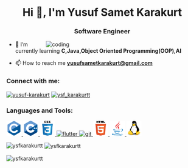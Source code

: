 <h1 align="center">Hi 👋, I'm Yusuf Samet Karakurt</h1>
<h3 align="center">Software Engineer</h3>

<img align="right" alt="coding" width="400" src="https://camo.githubusercontent.com/dbd02eb60eede5c8e12d03bb1531f7df43acf13a3d8a90bccbda7aa220799a1d/68747470733a2f2f74342e667463646e2e6e65742f6a70672f30332f31332f34302f34352f3336305f465f3331333430343534315f6539595a33706874366f45456b4d5875687854626f71584132423253684e6e432e6a7067">

- 🔭 I’m currently learning **C,Java,Object Oriented Programming(OOP),AI**

- 📫 How to reach me **yusufsametkarakurt@gmail.com**





<h3 align="left">Connect with me:</h3>
<p align="left">
<a href="https://linkedin.com/in/yusuf-karakurt" target="blank"><img align="center" src="https://raw.githubusercontent.com/rahuldkjain/github-profile-readme-generator/master/src/images/icons/Social/linked-in-alt.svg" alt="yusuf-karakurt" height="30" width="40" /></a>
<a href="https://instagram.com/ysf_karakurtt" target="blank"><img align="center" src="https://raw.githubusercontent.com/rahuldkjain/github-profile-readme-generator/master/src/images/icons/Social/instagram.svg" alt="ysf_karakurtt" height="30" width="40" /></a>
</p>

<h3 align="left">Languages and Tools:</h3>
<p align="left"> <a href="https://www.cprogramming.com/" target="_blank" rel="noreferrer"> <img src="https://raw.githubusercontent.com/devicons/devicon/master/icons/c/c-original.svg" alt="c" width="40" height="40"/> </a> <a href="https://www.w3schools.com/cpp/" target="_blank" rel="noreferrer"> <img src="https://raw.githubusercontent.com/devicons/devicon/master/icons/cplusplus/cplusplus-original.svg" alt="cplusplus" width="40" height="40"/> </a> <a href="https://www.w3schools.com/css/" target="_blank" rel="noreferrer"> <img src="https://raw.githubusercontent.com/devicons/devicon/master/icons/css3/css3-original-wordmark.svg" alt="css3" width="40" height="40"/> </a> <a href="https://flutter.dev" target="_blank" rel="noreferrer"> <img src="https://www.vectorlogo.zone/logos/flutterio/flutterio-icon.svg" alt="flutter" width="40" height="40"/> </a> <a href="https://git-scm.com/" target="_blank" rel="noreferrer"> <img src="https://www.vectorlogo.zone/logos/git-scm/git-scm-icon.svg" alt="git" width="40" height="40"/> </a> <a href="https://www.w3.org/html/" target="_blank" rel="noreferrer"> <img src="https://raw.githubusercontent.com/devicons/devicon/master/icons/html5/html5-original-wordmark.svg" alt="html5" width="40" height="40"/> </a> <a href="https://www.java.com" target="_blank" rel="noreferrer"> <img src="https://raw.githubusercontent.com/devicons/devicon/master/icons/java/java-original.svg" alt="java" width="40" height="40"/> </a> <a href="https://www.linux.org/" target="_blank" rel="noreferrer"> <img src="https://raw.githubusercontent.com/devicons/devicon/master/icons/linux/linux-original.svg" alt="linux" width="40" height="40"/> </a> </p>

<p><img align="left" src="https://github-readme-stats.vercel.app/api/top-langs?username=ysfkarakurtt&show_icons=true&locale=en&layout=compact" alt="ysfkarakurtt" /></p>

<p>&nbsp;<img align="center" src="https://github-readme-stats.vercel.app/api?username=ysfkarakurtt&show_icons=true&locale=en" alt="ysfkarakurtt" /></p>

<p><img align="center" src="https://github-readme-streak-stats.herokuapp.com/?user=ysfkarakurtt&" alt="ysfkarakurtt" /></p>
